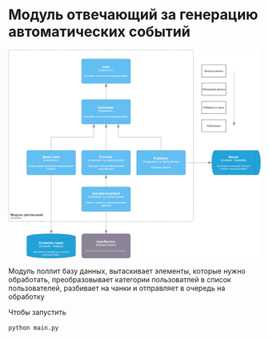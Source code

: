 # Модуль отвечающий за генерацию автоматических событий

![This is an image](./docs/c3.png)

Модуль поллит базу данных, вытаскивает элементы, которые нужно обработать, преобразовывает категории пользоватлей в список пользователей, разбивает на чанки и отправляет в очередь на обработку

Чтобы запустить

```shell
python main.py
```